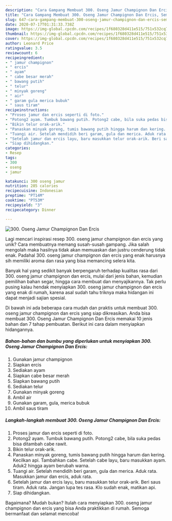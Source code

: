 ```yaml
---
description: "Cara Gampang Membuat 300. Oseng Jamur Champignon Dan Ercis, Sempurna"
title: "Cara Gampang Membuat 300. Oseng Jamur Champignon Dan Ercis, Sempurna"
slug: 647-cara-gampang-membuat-300-oseng-jamur-champignon-dan-ercis-sempurna
date: 2020-07-17T01:31:33.738Z
image: https://img-global.cpcdn.com/recipes/1f680328d411e515/751x532cq70/300-oseng-jamur-champignon-dan-ercis-foto-resep-utama.jpg
thumbnail: https://img-global.cpcdn.com/recipes/1f680328d411e515/751x532cq70/300-oseng-jamur-champignon-dan-ercis-foto-resep-utama.jpg
cover: https://img-global.cpcdn.com/recipes/1f680328d411e515/751x532cq70/300-oseng-jamur-champignon-dan-ercis-foto-resep-utama.jpg
author: Leonard Price
ratingvalue: 3.5
reviewcount: 6
recipeingredient:
- " jamur champignon"
- " ercis"
- " ayam"
- " cabe besar merah"
- " bawang putih"
- " telur"
- " minyak goreng"
- " air"
- " garam gula merica bubuk"
- " saus tiram"
recipeinstructions:
- "Proses jamur dan ercis seperti di foto."
- "Potong2 ayam. Tumbuk bawang putih. Potong2 cabe, bila suka pedas bisa ditambah cabe rawit."
- "Bikin telur orak-arik."
- "Panaskan minyak goreng, tumis bawang putih hingga harum dan kering. Kecilkan api. Tambahkan cabe. Setelah cabe layu, baru masukkan ayam. Aduk2 hingga ayam berubah warna."
- "Tuangi air. Setelah mendidih beri garam, gula dan merica. Aduk rata. Masukkan jamur dan ercis, aduk rata."
- "Setelah jamur dan ercis layu, baru masukkan telur orak-arik. Beri saus tiram. Aduk rata. Jangan lupa tes rasa. Klo sudah enak, matikan api."
- "Siap dihidangkan."
categories:
- Resep
tags:
- 300
- oseng
- jamur

katakunci: 300 oseng jamur 
nutrition: 285 calories
recipecuisine: Indonesian
preptime: "PT14M"
cooktime: "PT53M"
recipeyield: "3"
recipecategory: Dinner

---
```



![300. Oseng Jamur Champignon Dan Ercis](https://img-global.cpcdn.com/recipes/1f680328d411e515/751x532cq70/300-oseng-jamur-champignon-dan-ercis-foto-resep-utama.jpg)

Lagi mencari inspirasi resep 300. oseng jamur champignon dan ercis yang unik? Cara membuatnya memang susah-susah gampang. Jika salah mengolah maka hasilnya tidak akan memuaskan dan justru cenderung tidak enak. Padahal 300. oseng jamur champignon dan ercis yang enak harusnya sih memiliki aroma dan rasa yang bisa memancing selera kita.

Banyak hal yang sedikit banyak berpengaruh terhadap kualitas rasa dari 300. oseng jamur champignon dan ercis, mulai dari jenis bahan, kemudian pemilihan bahan segar, hingga cara membuat dan menyajikannya. Tak perlu pusing kalau hendak menyiapkan 300. oseng jamur champignon dan ercis yang enak di rumah, karena asal sudah tahu triknya maka hidangan ini dapat menjadi sajian spesial.




Di bawah ini ada beberapa cara mudah dan praktis untuk membuat 300. oseng jamur champignon dan ercis yang siap dikreasikan. Anda bisa membuat 300. Oseng Jamur Champignon Dan Ercis memakai 10 jenis bahan dan 7 tahap pembuatan. Berikut ini cara dalam menyiapkan hidangannya.

<!--inarticleads1-->

##### Bahan-bahan dan bumbu yang diperlukan untuk menyiapkan 300. Oseng Jamur Champignon Dan Ercis:

1. Gunakan  jamur champignon
1. Siapkan  ercis
1. Sediakan  ayam
1. Siapkan  cabe besar merah
1. Siapkan  bawang putih
1. Sediakan  telur
1. Gunakan  minyak goreng
1. Ambil  air
1. Gunakan  garam, gula, merica bubuk
1. Ambil  saus tiram




<!--inarticleads2-->

##### Langkah-langkah membuat 300. Oseng Jamur Champignon Dan Ercis:

1. Proses jamur dan ercis seperti di foto.
1. Potong2 ayam. Tumbuk bawang putih. Potong2 cabe, bila suka pedas bisa ditambah cabe rawit.
1. Bikin telur orak-arik.
1. Panaskan minyak goreng, tumis bawang putih hingga harum dan kering. Kecilkan api. Tambahkan cabe. Setelah cabe layu, baru masukkan ayam. Aduk2 hingga ayam berubah warna.
1. Tuangi air. Setelah mendidih beri garam, gula dan merica. Aduk rata. Masukkan jamur dan ercis, aduk rata.
1. Setelah jamur dan ercis layu, baru masukkan telur orak-arik. Beri saus tiram. Aduk rata. Jangan lupa tes rasa. Klo sudah enak, matikan api.
1. Siap dihidangkan.




Bagaimana? Mudah bukan? Itulah cara menyiapkan 300. oseng jamur champignon dan ercis yang bisa Anda praktikkan di rumah. Semoga bermanfaat dan selamat mencoba!
